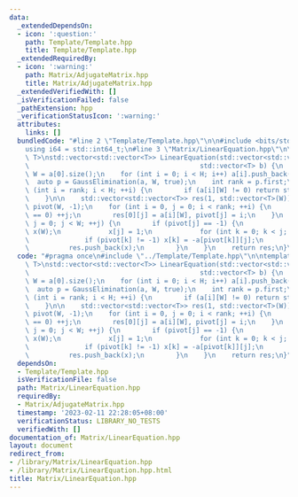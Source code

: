 ```yaml
---
data:
  _extendedDependsOn:
  - icon: ':question:'
    path: Template/Template.hpp
    title: Template/Template.hpp
  _extendedRequiredBy:
  - icon: ':warning:'
    path: Matrix/AdjugateMatrix.hpp
    title: Matrix/AdjugateMatrix.hpp
  _extendedVerifiedWith: []
  _isVerificationFailed: false
  _pathExtension: hpp
  _verificationStatusIcon: ':warning:'
  attributes:
    links: []
  bundledCode: "#line 2 \"Template/Template.hpp\"\n\n#include <bits/stdc++.h>\n\n\
    using i64 = std::int64_t;\n#line 3 \"Matrix/LinearEquation.hpp\"\n\ntemplate <typename\
    \ T>\nstd::vector<std::vector<T>> LinearEquation(std::vector<std::vector<T>> a,\n\
    \                                           std::vector<T> b) {\n    int H = a.size(),\
    \ W = a[0].size();\n    for (int i = 0; i < H; i++) a[i].push_back(b[i]);\n  \
    \  auto p = GaussElimination(a, W, true);\n    int rank = p.first;\n\n    for\
    \ (int i = rank; i < H; ++i) {\n        if (a[i][W] != 0) return std::vector<std::vector<T>>{};\n\
    \    }\n\n    std::vector<std::vector<T>> res(1, std::vector<T>(W));\n    std::vector<int>\
    \ pivot(W, -1);\n    for (int i = 0, j = 0; i < rank; ++i) {\n        while (a[i][j]\
    \ == 0) ++j;\n        res[0][j] = a[i][W], pivot[j] = i;\n    }\n    for (int\
    \ j = 0; j < W; ++j) {\n        if (pivot[j] == -1) {\n            std::vector<T>\
    \ x(W);\n            x[j] = 1;\n            for (int k = 0; k < j; ++k) {\n  \
    \              if (pivot[k] != -1) x[k] = -a[pivot[k]][j];\n            }\n  \
    \          res.push_back(x);\n        }\n    }\n    return res;\n}\n"
  code: "#pragma once\n#include \"../Template/Template.hpp\"\n\ntemplate <typename\
    \ T>\nstd::vector<std::vector<T>> LinearEquation(std::vector<std::vector<T>> a,\n\
    \                                           std::vector<T> b) {\n    int H = a.size(),\
    \ W = a[0].size();\n    for (int i = 0; i < H; i++) a[i].push_back(b[i]);\n  \
    \  auto p = GaussElimination(a, W, true);\n    int rank = p.first;\n\n    for\
    \ (int i = rank; i < H; ++i) {\n        if (a[i][W] != 0) return std::vector<std::vector<T>>{};\n\
    \    }\n\n    std::vector<std::vector<T>> res(1, std::vector<T>(W));\n    std::vector<int>\
    \ pivot(W, -1);\n    for (int i = 0, j = 0; i < rank; ++i) {\n        while (a[i][j]\
    \ == 0) ++j;\n        res[0][j] = a[i][W], pivot[j] = i;\n    }\n    for (int\
    \ j = 0; j < W; ++j) {\n        if (pivot[j] == -1) {\n            std::vector<T>\
    \ x(W);\n            x[j] = 1;\n            for (int k = 0; k < j; ++k) {\n  \
    \              if (pivot[k] != -1) x[k] = -a[pivot[k]][j];\n            }\n  \
    \          res.push_back(x);\n        }\n    }\n    return res;\n}"
  dependsOn:
  - Template/Template.hpp
  isVerificationFile: false
  path: Matrix/LinearEquation.hpp
  requiredBy:
  - Matrix/AdjugateMatrix.hpp
  timestamp: '2023-02-11 22:28:05+08:00'
  verificationStatus: LIBRARY_NO_TESTS
  verifiedWith: []
documentation_of: Matrix/LinearEquation.hpp
layout: document
redirect_from:
- /library/Matrix/LinearEquation.hpp
- /library/Matrix/LinearEquation.hpp.html
title: Matrix/LinearEquation.hpp
---
```

